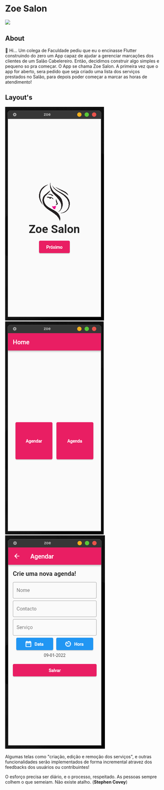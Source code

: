 # Zoe Salon
<div>
  <a href="https://flutter.dev/" target="_blank">
    <img [Tinder App Layout] src="https://github.com/flutter/website/raw/archived-master/src/_assets/image/flutter-lockup-bg.jpg"/>
  </a>
</div>

## About
👋 Hi... Um colega de Faculdade pediu que eu o encinasse Flutter construindo do zero um App capaz de ajudar a gerenciar marcações dos clientes de um Salão Cabelereiro. Então, decidimos construir algo simples e pequeno so pra começar.
O App se chama Zoe Salon. A primeira vez que o app for aberto, sera pedido que seja criado uma lista dos serviços prestados no Salão, para depois poder começar a marcar as horas de atendimento!

## Layout's
<div>
  <img [Splash] src="https://github.com/domingoslequechane/zoe_salon/blob/main/layout/1_Splash.png"/>
  <img [Home] src="https://github.com/domingoslequechane/zoe_salon/blob/main/layout/2_Home.png"/>
  <img [Agendar] src="https://github.com/domingoslequechane/zoe_salon/blob/main/layout/3_Agendar.png"/>
</div>

Algumas telas como "criação, edição e remoção dos serviços", e outras funcionalidades serão implementados de forma incremental atravez dos feedbacks dos usuários ou contribuintes!

O esforço precisa ser diário, e o processo, respeitado. As pessoas sempre colhem o que semeiam. Não existe atalho. (<b>Stephen Covey</b>)
